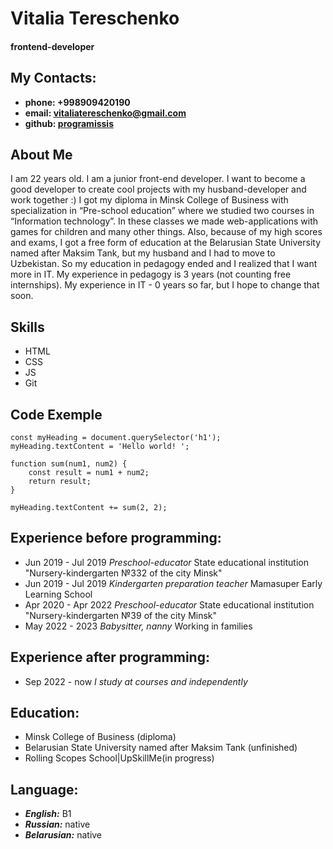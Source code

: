 # Vitalia Tereschenko

#### frontend-developer

## My Contacts:

- **phone: +998909420190**
- **email: vitaliatereschenko@gmail.com**
- **github: [programissis](https://github.com/programissis)**

## About Me
I am 22 years old. I am a junior front-end developer. I want to become a good developer to create cool projects with my husband-developer and work together :) I got my diploma in Minsk College of Business with specialization in “Pre-school education” where we studied two courses in “Information technology”. In these classes we made web-applications with games for children and many other things. Also, because of my high scores and exams, I got a free form of education at the Belarusian State University named after Maksim Tank, but my husband and I had to move to Uzbekistan. So my education in pedagogy ended and I realized that I want more in IT. My experience in pedagogy is 3 years (not counting free internships). My experience in IT - 0 years so far, but I hope to change that soon.
## Skills
- HTML
- CSS
- JS
- Git
## Code Exemple
```
const myHeading = document.querySelector('h1');
myHeading.textContent = 'Hello world! ';

function sum(num1, num2) {
    const result = num1 + num2;
    return result;
}

myHeading.textContent += sum(2, 2);
```
## Experience before programming:
- Jun 2019 - Jul 2019 *Preschool-educator* State educational institution "Nursery-kindergarten №332 of the city Minsk"
- Jun 2019 - Jul 2019 *Kindergarten preparation teacher* Mamasuper Early Learning School
- Apr 2020 - Apr 2022 *Preschool-educator* State educational institution "Nursery-kindergarten №39 of the city Minsk"
- May 2022 - 2023 *Babysitter, nanny* Working in families
## Experience after programming:
- Sep 2022 - now *I study at courses and independently*
## Education:
- Minsk College of Business (diploma)
- Belarusian State University named after Maksim Tank (unfinished)
- Rolling Scopes School|UpSkillMe(in progress)
## Language: 
- ***English:*** B1
- ***Russian:*** native
- ***Belarusian:*** native
